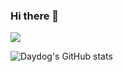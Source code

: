 ### Hi there 👋

![](https://img.shields.io/badge/%E5%86%99%E4%BD%9C%E5%B7%A5%E5%85%B7-RoamResearch-green)

![Daydog's GitHub stats](https://github-readme-stats.vercel.app/api?username=Daydog&theme=highcontrast&show_icons=true)


<!--
**Daydog/Daydog** is a ✨ _special_ ✨ repository because its `README.md` (this file) appears on your GitHub profile.

Here are some ideas to get you started:

- 🔭 I’m currently working on ...
- 🌱 I’m currently learning ...
- 👯 I’m looking to collaborate on ...
- 🤔 I’m looking for help with ...
- 💬 Ask me about ...
- 📫 How to reach me: ...
- 😄 Pronouns: ...
- ⚡ Fun fact: ...
-->
